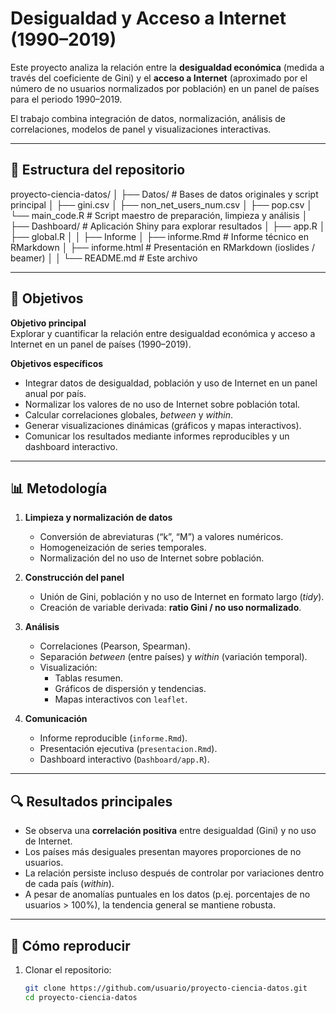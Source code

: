 # Desigualdad y Acceso a Internet (1990–2019)

Este proyecto analiza la relación entre la **desigualdad económica** (medida a través del coeficiente de Gini) y el **acceso a Internet** (aproximado por el número de no usuarios normalizados por población) en un panel de países para el periodo 1990–2019.  

El trabajo combina integración de datos, normalización, análisis de correlaciones, modelos de panel y visualizaciones interactivas.

---

## 📂 Estructura del repositorio

proyecto-ciencia-datos/
│
├── Datos/ # Bases de datos originales y script principal
│ ├── gini.csv
│ ├── non_net_users_num.csv
│ ├── pop.csv
│ └── main_code.R # Script maestro de preparación, limpieza y análisis
│
├── Dashboard/ # Aplicación Shiny para explorar resultados
│ ├── app.R
│ ├── global.R
│ 
│
├── Informe
│ ├── informe.Rmd # Informe técnico en RMarkdown
│ ├── informe.html # Presentación en RMarkdown (ioslides / beamer)
│ 
│
└── README.md # Este archivo


---

## 🎯 Objetivos

**Objetivo principal**  
Explorar y cuantificar la relación entre desigualdad económica y acceso a Internet en un panel de países (1990–2019).  

**Objetivos específicos**
- Integrar datos de desigualdad, población y uso de Internet en un panel anual por país.  
- Normalizar los valores de no uso de Internet sobre población total.  
- Calcular correlaciones globales, *between* y *within*.  
- Generar visualizaciones dinámicas (gráficos y mapas interactivos).  
- Comunicar los resultados mediante informes reproducibles y un dashboard interactivo.  

---

## 📊 Metodología

1. **Limpieza y normalización de datos**  
   - Conversión de abreviaturas (“k”, “M”) a valores numéricos.  
   - Homogeneización de series temporales.  
   - Normalización del no uso de Internet sobre población.  

2. **Construcción del panel**  
   - Unión de Gini, población y no uso de Internet en formato largo (*tidy*).  
   - Creación de variable derivada: **ratio Gini / no uso normalizado**.  

3. **Análisis**  
   - Correlaciones (Pearson, Spearman).  
   - Separación *between* (entre países) y *within* (variación temporal).  
   - Visualización:  
     - Tablas resumen.  
     - Gráficos de dispersión y tendencias.  
     - Mapas interactivos con `leaflet`.  

4. **Comunicación**  
   - Informe reproducible (`informe.Rmd`).  
   - Presentación ejecutiva (`presentacion.Rmd`).  
   - Dashboard interactivo (`Dashboard/app.R`).  

---

## 🔍 Resultados principales

- Se observa una **correlación positiva** entre desigualdad (Gini) y no uso de Internet.  
- Los países más desiguales presentan mayores proporciones de no usuarios.  
- La relación persiste incluso después de controlar por variaciones dentro de cada país (*within*).  
- A pesar de anomalías puntuales en los datos (p.ej. porcentajes de no usuarios > 100%), la tendencia general se mantiene robusta.  

---

## 🚀 Cómo reproducir

1. Clonar el repositorio:  
   ```bash
   git clone https://github.com/usuario/proyecto-ciencia-datos.git
   cd proyecto-ciencia-datos
   
   
